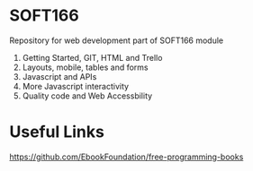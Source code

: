 # SOFT166
Repository for web development part of SOFT166 module

01. Getting Started, GIT, HTML and Trello
02. Layouts, mobile, tables and forms
03. Javascript and APIs
04. More Javascript interactivity
05. Quality code and Web Accessbility

# Useful Links
https://github.com/EbookFoundation/free-programming-books

